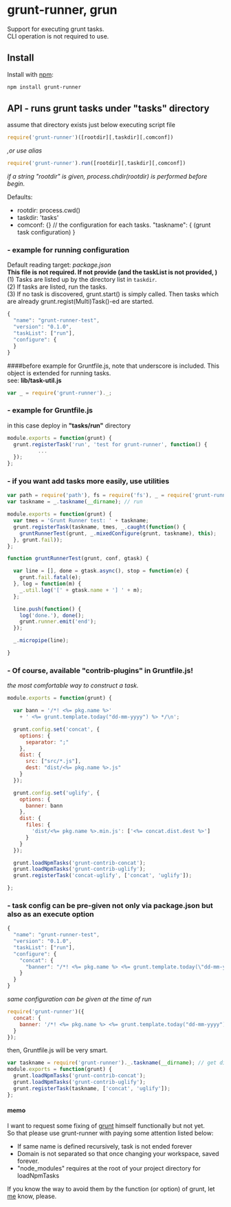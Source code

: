 # grunt-runner, grun

Support for executing grunt tasks.  
CLI operation is not required to use.

## Install

Install with [npm](http://npmjs.org/):
```sh
npm install grunt-runner
```
## API - runs grunt tasks under "tasks" directory 
assume that directory exists just below executing script file
```js
require('grunt-runner')([rootdir][,taskdir][,comconf])
```
*,or use alias*
```js
require('grunt-runner').run([rootdir][,taskdir][,comconf])
```
*if a string "rootdir" is given, process.chdir(rootdir) is performed before begin.*  
  
Defaults:
- rootdir: process.cwd()
- taskdir: 'tasks'
- comconf: {} // the configuration for each tasks. "taskname": { (grunt task configuration) }

### - example for running configuration
Default reading target: *package.json*  
__This file is not required. If not provide (and the taskList is not provided, )__  
(1) Tasks are listed up by the directory list in `taskdir`.  
(2) If tasks are listed, run the tasks.  
(3) If no task is discovered, grunt.start() is simply called. Then tasks which
are already grunt.regist(Multi)Task()-ed are started.  
  
```js
{
  "name": "grunt-runner-test",
  "version": "0.1.0",
  "taskList": ["run"],
  "configure": {
  }
}
```
####before example for Gruntfile.js, note that underscore is included.
This object is extended for running tasks.  
see: __lib/task-util.js__
```js
var _ = require('grunt-runner')._;
```
### - example for Gruntfile.js
in this case deploy in __"tasks/run"__ directory
```js
module.exports = function(grunt) {
  grunt.registerTask('run', 'test for grunt-runner', function() {
          ...
  });
};
```
### - if you want add tasks more easily, use utilities
```js
var path = require('path'), fs = require('fs'), _ = require('grunt-runner')._;
var taskname = _.taskname(__dirname); // run

module.exports = function(grunt) {
  var tmes = 'Grunt Runner test: ' + taskname;
  grunt.registerTask(taskname, tmes, _.caught(function() {
    gruntRunnerTest(grunt, _.mixedConfigure(grunt, taskname), this);
  }, grunt.fail));
};

function gruntRunnerTest(grunt, conf, gtask) {

  var line = [], done = gtask.async(), stop = function(e) {
    grunt.fail.fatal(e);
  }, log = function(m) {
    _.util.log('[' + gtask.name + '] ' + m);
  };

  line.push(function() {
    log('done.'), done();
    grunt.runner.emit('end');
  });

  _.micropipe(line);

}
```

### - Of course, available "contrib-plugins" in Gruntfile.js!
*the most comfortable way to construct a task.*
```js
module.exports = function(grunt) {

  var bann = '/*! <%= pkg.name %>'
    + ' <%= grunt.template.today("dd-mm-yyyy") %> */\n';

  grunt.config.set('concat', {
    options: {
      separator: ";"
    },
    dist: {
      src: ["src/*.js"],
      dest: "dist/<%= pkg.name %>.js"
    }
  });

  grunt.config.set('uglify', {
    options: {
      banner: bann
    },
    dist: {
      files: {
        'dist/<%= pkg.name %>.min.js': ['<%= concat.dist.dest %>']
      }
    }
  });

  grunt.loadNpmTasks('grunt-contrib-concat');
  grunt.loadNpmTasks('grunt-contrib-uglify');
  grunt.registerTask('concat-uglify', ['concat', 'uglify']);

};
```

### - task config can be pre-given not only via package.json but also as an execute option
```js
{
  "name": "grunt-runner-test",
  "version": "0.1.0",
  "taskList": ["run"],
  "configure": {
    "concat": {
      "banner": "/*! <%= pkg.name %> <%= grunt.template.today(\"dd-mm-yyyy\") %> */\\n"
    }
  }
}
```
*same configuration can be given at the time of run*
```js
require('grunt-runner')({
  concat: {
    banner: '/*! <%= pkg.name %> <%= grunt.template.today("dd-mm-yyyy") %> */\n'
  }
});
```
then, Gruntfile.js will be very smart.
```js
var taskname = require('grunt-runner')._.taskname(__dirname); // get directory name
module.exports = function(grunt) {
  grunt.loadNpmTasks('grunt-contrib-concat');
  grunt.loadNpmTasks('grunt-contrib-uglify');
  grunt.registerTask(taskname, ['concat', 'uglify']);
};
```

#### memo
I want to request some fixing of [grunt](http://gruntjs.org/) himself functionally but not yet.  
So that please use grunt-runner with paying some attention listed below:
- If same name is defined recursively, task is not ended forever
- Domain is not separated so that once changing your workspace, saved forever.
- "node_modules" requires at the root of your project directory for loadNpmTasks  
  
If you know the way to avoid them by the function (or option) of grunt,
let [me](http://liberty-technology.biz/) know, please.

